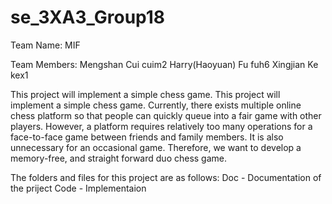# se_3XA3_Group18

Team Name: MIF

Team Members:
Mengshan Cui		cuim2
Harry(Haoyuan) Fu	fuh6
Xingjian Ke		kex1

This project will implement a simple chess game. This project will implement a simple chess game. Currently, there exists multiple online chess platform so that people can quickly queue into a fair game with other players. However, a platform requires relatively too many operations for a face-to-face game between friends and family members. It is also unnecessary for an occasional game. Therefore, we want to develop a memory-free, and straight forward duo chess game.

The folders and files for this project are as follows:
Doc - Documentation of the priject
Code - Implementaion 